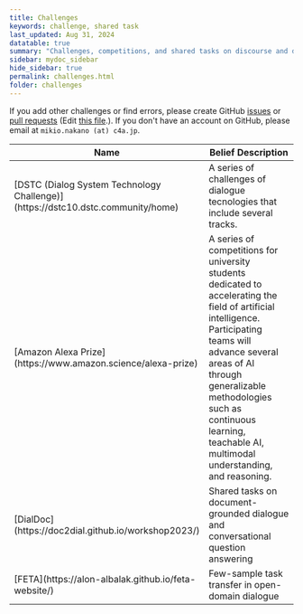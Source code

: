 ```yaml
---
title: Challenges
keywords: challenge, shared task
last_updated: Aug 31, 2024
datatable: true
summary: "Challenges, competitions, and shared tasks on discourse and dialogue technologies"
sidebar: mydoc_sidebar
hide_sidebar: true
permalink: challenges.html
folder: challenges
---
```


If you add other challenges or find errors, please create GitHub [issues](https://github.com/sigdial/sigdial-resources/issues) or [pull requests](https://github.com/sigdial/sigdial-resources/pulls) (Edit [this file](https://github.com/sigdial/sigdial-resources/blob/gh-pages/pages/challenges/challenges.md).). If you don't have an account on GitHub, please email at `mikio.nakano (at) c4a.jp`.

<div class="datatable-begin"></div>
<table>
<colgroup>
<col width="20%" />
<col width="80%" />
</colgroup>
<thead>
<tr class="header">
<th>Name</th>
<th>Belief Description</th>
</tr>
</thead>
<tbody>
<tr>
<td markdown="span">[DSTC (Dialog System Technology Challenge)](https://dstc10.dstc.community/home)</td>
<td markdown="span">A series of challenges of dialogue tecnologies that include several tracks.</td>
</tr>

<tr>
<td markdown="span">[Amazon Alexa Prize](https://www.amazon.science/alexa-prize)</td>
<td markdown="span">A series of competitions for university students dedicated to accelerating the field of artificial intelligence. Participating teams will advance several areas of AI through generalizable methodologies such as continuous learning, teachable AI, multimodal understanding, and reasoning.</td>
</tr>

<tr>
<td markdown="span">[DialDoc](https://doc2dial.github.io/workshop2023/)</td>
<td markdown="span">Shared tasks on document-grounded dialogue and conversational question answering</td>
</tr>

<tr>
<td markdown="span">[FETA](https://alon-albalak.github.io/feta-website/)</td>
<td markdown="span">Few-sample task transfer in open-domain dialogue</td>
</tr>




</tbody>
</table>
<div class="datatable-end"></div>


<!--
<div class="datatable-begin"></div>

Food    | Description                                                                                       | Category | Sample type
------- | ------------------------------------------------------------------------------------------------- | -------- | -----------
Apples  | A small, somewhat round and often red-colored, crispy fruit grown on trees.                       | Fruit    | Fuji
Bananas | A long and curved, often-yellow, sweet and soft fruit that grows in bunches in tropical climates. | Fruit    | Snow
Kiwis   | A small, hairy-skinned sweet fruit with green-colored insides and seeds.                          | Fruit    | Golden
Oranges | A spherical, orange-colored sweet fruit commonly grown in Florida and California.                 | Fruit    | Navel

<div class="datatable-end"></div>
-->

